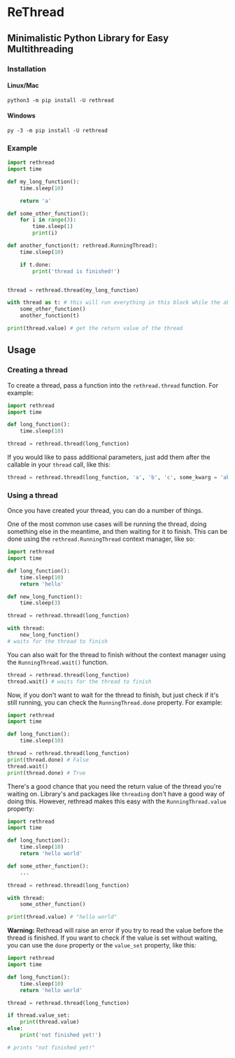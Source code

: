 # ReThread

## Minimalistic Python Library for Easy Multithreading

### Installation

#### Linux/Mac

```
python3 -m pip install -U rethread
```

#### Windows

```
py -3 -m pip install -U rethread
```

### Example

```py
import rethread
import time

def my_long_function():
    time.sleep(10)

    return 'a'

def some_other_function():
    for i in range(3):
        time.sleep(1)
        print(i)

def another_function(t: rethread.RunningThread):
    time.sleep(10)

    if t.done:
        print('thread is finished!')


thread = rethread.thread(my_long_function)

with thread as t: # this will run everything in this block while the above thread is running, and then wait for it to finish.
    some_other_function()
    another_function(t)

print(thread.value) # get the return value of the thread
```

## Usage

### Creating a thread

To create a thread, pass a function into the `rethread.thread` function. For example:

```py
import rethread
import time

def long_function():
    time.sleep(10)

thread = rethread.thread(long_function)
```

If you would like to pass additional parameters, just add them after the callable in your `thread` call, like this:

```py
thread = rethread.thread(long_function, 'a', 'b', 'c', some_kwarg = 'abc')
```

### Using a thread

Once you have created your thread, you can do a number of things.

One of the most common use cases will be running the thread, doing something else in the meantime, and then waiting for it to finish. This can be done using the `rethread.RunningThread` context manager, like so:

```py
import rethread
import time

def long_function():
    time.sleep(10)
    return 'hello'

def new_long_function():
    time.sleep(3)

thread = rethread.thread(long_function)

with thread:
    new_long_function()
# waits for the thread to finish
```

You can also wait for the thread to finish without the context manager using the `RunningThread.wait()` function.

```py
thread = rethread.thread(long_function)
thread.wait() # waits for the thread to finish
```

Now, if you don't want to wait for the thread to finish, but just check if it's still running, you can check the `RunningThread.done` property. For example:

```py
import rethread
import time

def long_function():
    time.sleep(10)

thread = rethread.thread(long_function)
print(thread.done) # False
thread.wait()
print(thread.done) # True
```

There's a good chance that you need the return value of the thread you're waiting on. Library's and packages like `threading` don't have a good way of doing this. However, rethread makes this easy with the `RunningThread.value` property:

```py
import rethread
import time

def long_function():
    time.sleep(10)
    return 'hello world'

def some_other_function():
    ...

thread = rethread.thread(long_function)

with thread:
    some_other_function()

print(thread.value) # "hello world"
```

**Warning:** Rethread will raise an error if you try to read the value before the thread is finished. If you want to check if the value is set without waiting, you can use the `done` property or the `value_set` property, like this:

```py
import rethread
import time

def long_function():
    time.sleep(10)
    return 'hello world'

thread = rethread.thread(long_function)

if thread.value_set:
    print(thread.value)
else:
    print('not finished yet!')

# prints "not finished yet!"
```
